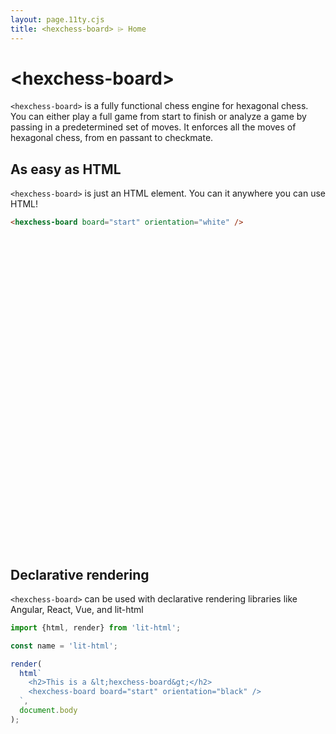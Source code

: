 ```yaml
---
layout: page.11ty.cjs
title: <hexchess-board> ⌲ Home
---
```


# &lt;hexchess-board>

`<hexchess-board>` is a fully functional chess engine for hexagonal chess. You can either play a full game from start to finish or analyze a game by passing in a predetermined set of moves. It enforces all the moves of hexagonal chess, from en passant to checkmate.

## As easy as HTML

<section class="columns">
  <div>

`<hexchess-board>` is just an HTML element. You can it anywhere you can use HTML!

```html
<hexchess-board board="start" orientation="white" />
```

  </div>
  <div>

<div style="width: 575px; height: 500px">
<hexchess-board id="board-one" board="start" orientation="white" />
</div>

  </div>
</section>

## Declarative rendering

<section class="columns">
  <div>

`<hexchess-board>` can be used with declarative rendering libraries like Angular, React, Vue, and lit-html

```js
import {html, render} from 'lit-html';

const name = 'lit-html';

render(
  html`
    <h2>This is a &lt;hexchess-board&gt;</h2>
    <hexchess-board board="start" orientation="black" />
  `,
  document.body
);
```

  </div>
  <div>

<div style="width: 575px; height: 500px">
<hexchess-board id="board-two" board="start" orientation="black" />
</div>

  </div>
</section>
